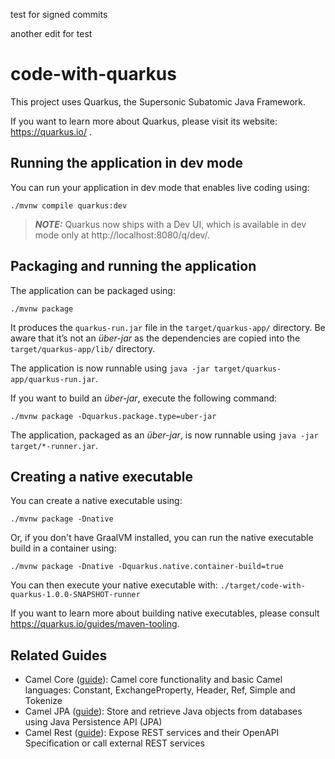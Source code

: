 test for signed commits

another edit for test

# code-with-quarkus

This project uses Quarkus, the Supersonic Subatomic Java Framework.

If you want to learn more about Quarkus, please visit its website: https://quarkus.io/ .

## Running the application in dev mode

You can run your application in dev mode that enables live coding using:
```shell script
./mvnw compile quarkus:dev
```

> **_NOTE:_**  Quarkus now ships with a Dev UI, which is available in dev mode only at http://localhost:8080/q/dev/.

## Packaging and running the application

The application can be packaged using:
```shell script
./mvnw package
```
It produces the `quarkus-run.jar` file in the `target/quarkus-app/` directory.
Be aware that it’s not an _über-jar_ as the dependencies are copied into the `target/quarkus-app/lib/` directory.

The application is now runnable using `java -jar target/quarkus-app/quarkus-run.jar`.

If you want to build an _über-jar_, execute the following command:
```shell script
./mvnw package -Dquarkus.package.type=uber-jar
```

The application, packaged as an _über-jar_, is now runnable using `java -jar target/*-runner.jar`.

## Creating a native executable

You can create a native executable using: 
```shell script
./mvnw package -Dnative
```

Or, if you don't have GraalVM installed, you can run the native executable build in a container using: 
```shell script
./mvnw package -Dnative -Dquarkus.native.container-build=true
```

You can then execute your native executable with: `./target/code-with-quarkus-1.0.0-SNAPSHOT-runner`

If you want to learn more about building native executables, please consult https://quarkus.io/guides/maven-tooling.

## Related Guides

- Camel Core ([guide](https://access.redhat.com/documentation/en-us/red_hat_integration/3.latest/html/camel_extensions_for_quarkus_reference/extensions-core)): Camel core functionality and basic Camel languages: Constant, ExchangeProperty, Header, Ref, Simple and Tokenize
- Camel JPA ([guide](https://access.redhat.com/documentation/en-us/red_hat_integration/3.latest/html/camel_extensions_for_quarkus_reference/extensions-jpa)): Store and retrieve Java objects from databases using Java Persistence API (JPA)
- Camel Rest ([guide](https://access.redhat.com/documentation/en-us/red_hat_integration/3.latest/html/camel_extensions_for_quarkus_reference/extensions-rest)): Expose REST services and their OpenAPI Specification or call external REST services
